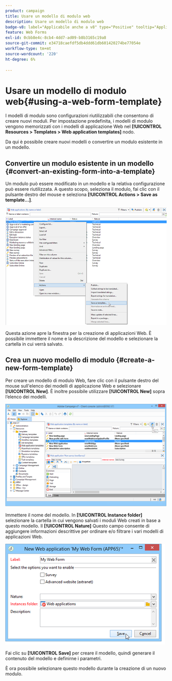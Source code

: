 ```yaml
---
product: campaign
title: Usare un modello di modulo web
description: Usare un modello di modulo web
badge-v8: label="Applicabile anche a v8" type="Positive" tooltip="Applicabile anche a Campaign v8"
feature: Web Forms
exl-id: 0cbb8e4c-8cb4-4dd7-ad09-b8b3165c19a8
source-git-commit: e34718caefdf5db4ddd61db601420274be77054e
workflow-type: tm+mt
source-wordcount: '220'
ht-degree: 6%

---
```


# Usare un modello di modulo web{#using-a-web-form-template}



I modelli di modulo sono configurazioni riutilizzabili che consentono di creare nuovi moduli. Per impostazione predefinita, i modelli di modulo vengono memorizzati con i modelli di applicazione Web nel **[!UICONTROL Resources > Templates > Web application templates]** nodo.

Da qui è possibile creare nuovi modelli o convertire un modulo esistente in un modello.

## Convertire un modulo esistente in un modello {#convert-an-existing-form-into-a-template}

Un modulo può essere modificato in un modello e la relativa configurazione può essere riutilizzata. A questo scopo, seleziona il modulo, fai clic con il pulsante destro del mouse e seleziona **[!UICONTROL Actions > Save as template...]**.

![](assets/s_ncs_admin_survey_saveastemplate.png)

Questa azione apre la finestra per la creazione di applicazioni Web. È possibile immettere il nome e la descrizione del modello e selezionare la cartella in cui verrà salvato.

## Crea un nuovo modello di modulo {#create-a-new-form-template}

Per creare un modello di modulo Web, fare clic con il pulsante destro del mouse sull&#39;elenco dei modelli di applicazione Web e selezionare **[!UICONTROL New]**. È inoltre possibile utilizzare **[!UICONTROL New]** sopra l’elenco dei modelli.

![](assets/s_ncs_admin_survey_createtemplate.png)

Immettere il nome del modello. In **[!UICONTROL Instance folder]** selezionare la cartella in cui vengono salvati i moduli Web creati in base a questo modello. Il **[!UICONTROL Nature]** Questo campo consente di aggiungere informazioni descrittive per ordinare e/o filtrare i vari modelli di applicazioni Web.

![](assets/s_ncs_admin_survey_createtemplate_details.png)

Fai clic su **[!UICONTROL Save]** per creare il modello, quindi generare il contenuto del modello e definirne i parametri.

È ora possibile selezionare questo modello durante la creazione di un nuovo modulo.
